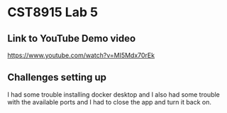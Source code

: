 # CST8915 Lab 5

## Link to YouTube Demo video

https://www.youtube.com/watch?v=MI5Mdx70rEk

## Challenges setting up

I had some trouble installing docker desktop and I also had some trouble with the available ports and I had to close the app and turn it back on.
